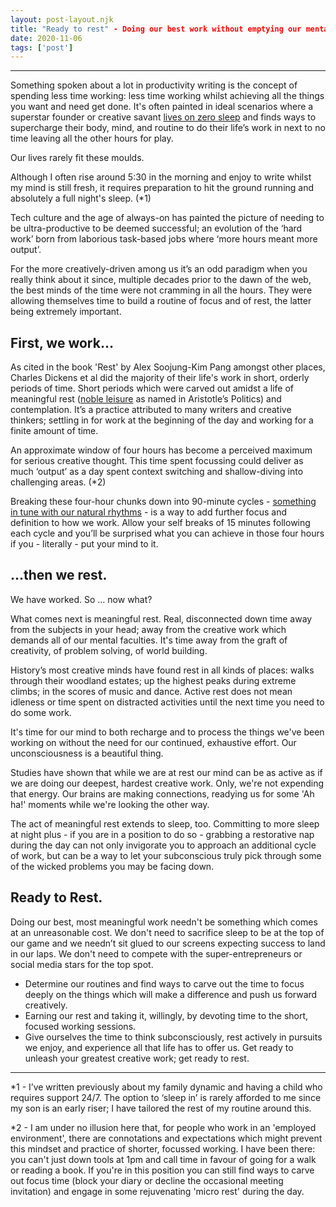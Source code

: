 ```yaml
---
layout: post-layout.njk 
title: "Ready to rest" - Doing our best work without emptying our mental bank account
date: 2020-11-06
tags: ['post']
---
```


*****
<!-- Excerpt Start -->
Something spoken about a lot in productivity writing is the concept of spending less time working: less time working whilst achieving all the things you want and need get done.<!-- Excerpt End --> It's often painted in ideal scenarios where a superstar founder or creative savant [lives on zero sleep](https://www.inc.com/dave-schools/exactly-how-much-sleep-mark-zuckerberg-jack-dorsey-and-other-successful-business.html) and finds ways to supercharge their body, mind, and routine to do their life’s work in next to no time leaving all the other hours for play.

Our lives rarely fit these moulds.

Although I often rise around 5:30 in the morning and enjoy to write whilst my mind is still fresh, it requires preparation to hit the ground running and absolutely a full night's sleep. (*1)

Tech culture and the age of always-on has painted the picture of needing to be ultra-productive to be deemed successful; an evolution of the ‘hard work’ born from laborious task-based jobs where ‘more hours meant more output’.

For the more creatively-driven among us it’s an odd paradigm when you really think about it since, multiple decades prior to the dawn of the web, the best minds of the time were not cramming in all the hours. They were allowing themselves time to build a routine of focus and of rest, the latter being extremely important.

## First, we work…

As cited in the book 'Rest' by Alex Soojung-Kim Pang amongst other places, Charles Dickens et al did the majority of their life's work in short, orderly periods of time. Short periods which were carved out amidst a life of meaningful rest ([noble leisure](http://www.nobleleisure.org) as named in Aristotle’s Politics) and contemplation. It’s a practice attributed to many writers and creative thinkers; settling in for work at the beginning of the day and working for a finite amount of time.

An approximate window of four hours has become a perceived maximum for serious creative thought. This time spent focussing could deliver as much ‘output’ as a day spent context switching and shallow-diving into challenging areas. (*2)

Breaking these four-hour chunks down into 90-minute cycles - [something in tune with our natural rhythms](https://www.inc.com/wanda-thibodeaux/why-working-in-90-minute-intervals-is-powerful-for-your-body-and-job-according-t.html) - is a way to add further focus and definition to how we work. Allow your self breaks of 15 minutes following each cycle and you’ll be surprised what you can achieve in those four hours if you - literally - put your mind to it.

## …then we rest.

We have worked. So … now what?

What comes next is meaningful rest. Real, disconnected down time away from the subjects in your head; away from the creative work which demands all of our mental faculties. It's time away from the graft of creativity, of problem solving, of world building. 

History’s most creative minds have found rest in all kinds of places: walks through their woodland estates; up the highest peaks during extreme climbs; in the scores of music and dance. Active rest does not mean idleness or time spent on distracted activities until the next time you need to do some work.

It's time for our mind to both recharge and to process the things we've been working on without the need for our continued, exhaustive effort. Our unconsciousness is a beautiful thing.

Studies have shown that while we are at rest our mind can be as active as if we are doing our deepest, hardest creative work. Only, we're not expending that energy. Our brains are making connections, readying us for some 'Ah ha!' moments while we're looking the other way.

The act of meaningful rest extends to sleep, too. Committing to more sleep at night plus - if you are in a position to do so - grabbing a restorative nap during the day can not only invigorate you to approach an additional cycle of work, but can be a way to let your subconscious truly pick through some of the wicked problems you may be facing down.

## Ready to Rest.

Doing our best, most meaningful work needn't be something which comes at an unreasonable cost. We don't need to sacrifice sleep to be at the top of our game and we needn’t sit glued to our screens expecting success to land in our laps. We don't need to compete with the super-entrepreneurs or social media stars for the top spot.

- Determine our routines and find ways to carve out the time to focus deeply on the things which will make a difference and push us forward creatively.
- Earning our rest and taking it, willingly, by devoting time to the short, focused working sessions.
- Give ourselves the time to think subconsciously, rest actively in pursuits we enjoy, and experience all that life has to offer us.
Get ready to unleash your greatest creative work; get ready to rest.

***

*1 - I’ve written previously about my family dynamic and having a child who requires support 24/7. The option to ‘sleep in’ is rarely afforded to me since my son is an early riser; I have tailored the rest of my routine around this.

*2 - I am under no illusion here that, for people who work in an 'employed environment', there are connotations and expectations which might prevent this mindset and practice of shorter, focussed working. I have been there: you can't just down tools at 1pm and call time in favour of going for a walk or reading a book. If you're in this position you can still find ways to carve out focus time (block your diary or decline the occasional meeting invitation) and engage in some rejuvenating 'micro rest' during the day.
